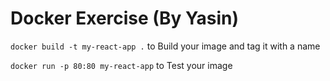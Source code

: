 # Docker Exercise (By Yasin)

``docker build -t my-react-app .`` to Build your image and tag it with a name

``docker run -p 80:80 my-react-app`` to Test your image